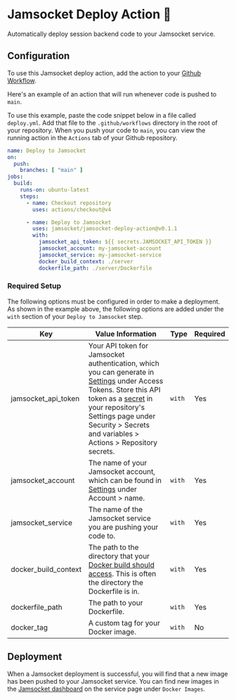 # Jamsocket Deploy Action 🚀

Automatically deploy session backend code to your Jamsocket service.

## Configuration

To use this Jamsocket deploy action, add the action to your [Github Workflow](https://docs.github.com/en/actions/using-workflows/creating-starter-workflows-for-your-organization#creating-a-starter-workflow).

Here's an example of an action that will run whenever code is pushed to `main`.

To use this example, paste the code snippet below in a file called `deploy.yml`. Add that file to the `.github/workflows` directory in the root of your repository. When you push your code to `main`, you can view the running action in the `Actions` tab of your Github repository.

```yaml
name: Deploy to Jamsocket
on:
  push:
    branches: [ "main" ]
jobs:
  build:
    runs-on: ubuntu-latest
    steps:
      - name: Checkout repository
        uses: actions/checkout@v4

      - name: Deploy to Jamsocket
        uses: jamsocket/jamsocket-deploy-action@v0.1.1
        with:
          jamsocket_api_token: ${{ secrets.JAMSOCKET_API_TOKEN }}
          jamsocket_account: my-jamsocket-account
          jamsocket_service: my-jamsocket-service
          docker_build_context: ./server
          dockerfile_path: ./server/Dockerfile
```

### Required Setup

The following options must be configured in order to make a deployment. As shown in the example above, the following options are added under the `with` section of your `Deploy to Jamsocket` step.

| Key | Value Information | Type| Required |
|----------|----------|----------|----------|
| jamsocket_api_token | Your API token for Jamsocket authentication, which you can generate in [Settings](https://app.jamsocket.com/settings) under Access Tokens. Store this API token as a [secret](https://docs.github.com/en/actions/security-guides/using-secrets-in-github-actions#creating-encrypted-secrets) in your repository's Settings page under Security > Secrets and variables > Actions > Repository secrets. | `with` | Yes |
| jamsocket_account | The name of your Jamsocket account, which can be found in [Settings](https://app.jamsocket.com/settings) under Account > name. | `with`| Yes |
| jamsocket_service | The name of the Jamsocket service you are pushing your code to. | `with` | Yes |
| docker_build_context | The path to the directory that your [Docker build should access](https://docs.docker.com/build/building/context/). This is often the directory the Dockerfile is in. | `with` | Yes |
| dockerfile_path | The path to your Dockerfile. | `with` | Yes |
| docker_tag | A custom tag for your Docker image. | `with` | No |

## Deployment

When a Jamsocket deployment is successful, you will find that a new image has been pushed to your Jamsocket service. You can find new images in the [Jamsocket dashboard](https://app.jamsocket.com/home) on the service page under `Docker Images`.
